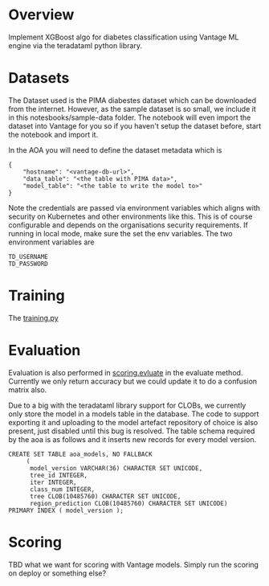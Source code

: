 # Overview
Implement XGBoost algo for diabetes classification using Vantage ML engine via the teradataml python library.

# Datasets
The Dataset used is the PIMA diabestes dataset which can be downloaded from the internet. However, as the sample dataset is so small, we include it in this notesbooks/sample-data folder. The notebook will even import the dataset into Vantage for you so if you haven't setup the dataset before, start the notebook and import it.

In the AOA you will need to define the dataset metadata which is 

    {
        "hostname": "<vantage-db-url>",
        "data_table": "<the table with PIMA data>",
        "model_table": "<the table to write the model to>"
    }
    
Note the credentials are passed via environment variables which aligns with security on Kubernetes and other environments like this. This is of course configurable and depends on the organisations security requirements. If running in local mode, make sure the set the env variables. The two environment variables are 

    TD_USERNAME
    TD_PASSWORD


# Training
The [training.py](DOCKER/model_modules/training.py) 


# Evaluation
Evaluation is also performed in [scoring.evluate](DOCKER/model_modules/scoring.py) in the evaluate method. Currently we only return accuracy but we could update it to do a confusion matrix also.

Due to a big with the teradataml library support for CLOBs, we currently only store the model in a models table in the database. The code to support exporting it and uploading to the model artefact repository of choice is also present, just disabled until this bug is resolved. The table schema required by the aoa is as follows and it inserts new records for every model version.

    CREATE SET TABLE aoa_models, NO FALLBACK
         (
          model_version VARCHAR(36) CHARACTER SET UNICODE,
          tree_id INTEGER,
          iter INTEGER,
          class_num INTEGER,
          tree CLOB(10485760) CHARACTER SET UNICODE,
          region_prediction CLOB(10485760) CHARACTER SET UNICODE)
    PRIMARY INDEX ( model_version );

    

# Scoring 
TBD what we want for scoring with Vantage models. Simply run the scoring on deploy or something else? 

